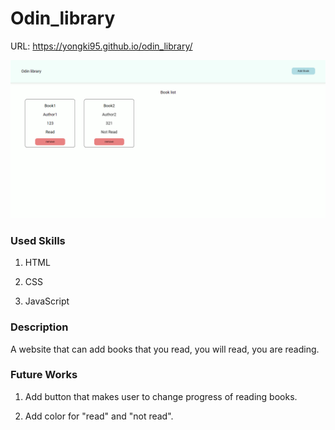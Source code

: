 # Odin_library

URL: https://yongki95.github.io/odin_library/

<img src="./odin_library.png" alt="Odin Library picture">

### Used Skills

1. HTML

2. CSS

3. JavaScript

### Description
A website that can add books that you read, you will read, you are reading.

### Future Works

1. Add button that makes user to change progress of reading books.

2. Add color for "read" and "not read".

